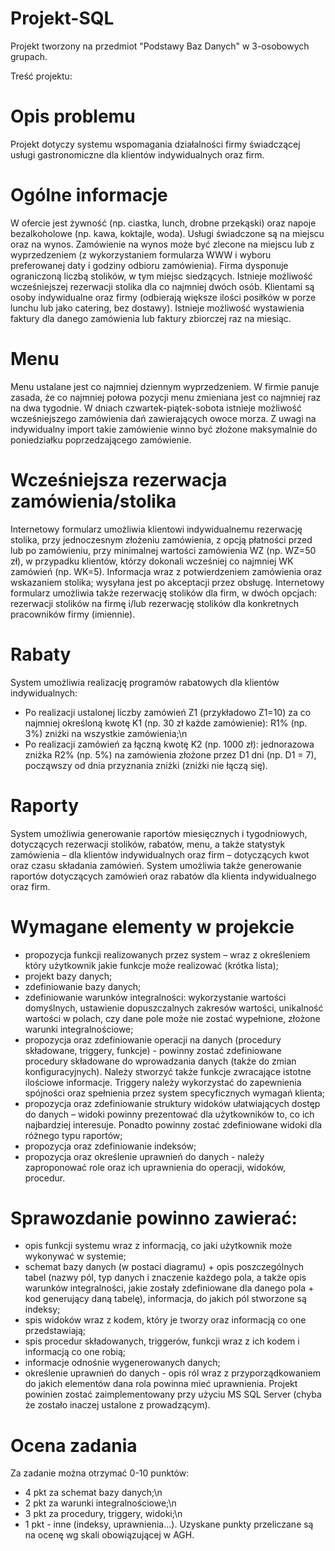 # Projekt-SQL
Projekt tworzony na przedmiot "Podstawy Baz Danych" w 3-osobowych grupach.

Treść projektu: 

# Opis problemu

Projekt dotyczy systemu wspomagania działalności firmy świadczącej usługi gastronomiczne dla klientów
indywidualnych oraz firm.

# Ogólne informacje

W ofercie jest żywność (np. ciastka, lunch, drobne przekąski) oraz napoje bezalkoholowe (np. kawa, koktajle, woda).
Usługi świadczone są na miejscu oraz na wynos. Zamówienie na wynos może być zlecone na miejscu lub
z wyprzedzeniem (z wykorzystaniem formularza WWW i wyboru preferowanej daty i godziny odbioru zamówienia).
Firma dysponuje ograniczoną liczbą stolików, w tym miejsc siedzących. Istnieje możliwość wcześniejszej rezerwacji
stolika dla co najmniej dwóch osób.
Klientami są osoby indywidualne oraz firmy (odbierają większe ilości posiłków w porze lunchu lub jako catering, bez
dostawy). Istnieje możliwość wystawienia faktury dla danego zamówienia lub faktury zbiorczej raz na miesiąc.

# Menu

Menu ustalane jest co najmniej dziennym wyprzedzeniem. W firmie panuje zasada, że co najmniej połowa pozycji
menu zmieniana jest co najmniej raz na dwa tygodnie.
W dniach czwartek-piątek-sobota istnieje możliwość wcześniejszego zamówienia dań zawierających owoce morza.
Z uwagi na indywidualny import takie zamówienie winno być złożone maksymalnie do poniedziałku
poprzedzającego zamówienie.

# Wcześniejsza rezerwacja zamówienia/stolika

Internetowy formularz umożliwia klientowi indywidualnemu rezerwację stolika, przy jednoczesnym złożeniu
zamówienia, z opcją płatności przed lub po zamówieniu, przy minimalnej wartości zamówienia WZ (np. WZ=50 zł),
w przypadku klientów, którzy dokonali wcześniej co najmniej WK zamówień (np. WK=5). Informacja wraz z
potwierdzeniem zamówienia oraz wskazaniem stolika; wysyłana jest po akceptacji przez obsługę.
Internetowy formularz umożliwia także rezerwację stolików dla firm, w dwóch opcjach: rezerwacji stolików na firmę
i/lub rezerwację stolików dla konkretnych pracowników firmy (imiennie).

# Rabaty

System umożliwia realizację programów rabatowych dla klientów indywidualnych:
- Po realizacji ustalonej liczby zamówień Z1 (przykładowo Z1=10) za co najmniej określoną kwotę K1 (np. 30
zł każde zamówienie): R1% (np. 3%) zniżki na wszystkie zamówienia;\n
- Po realizacji zamówień za łączną kwotę K2 (np. 1000 zł): jednorazowa zniżka R2% (np. 5%) na zamówienia
złożone przez D1 dni (np. D1 = 7), począwszy od dnia przyznania zniżki (zniżki nie łączą się).

# Raporty

System umożliwia generowanie raportów miesięcznych i tygodniowych, dotyczących rezerwacji stolików, rabatów,
menu, a także statystyk zamówienia – dla klientów indywidualnych oraz firm – dotyczących kwot oraz czasu
składania zamówień.
System umożliwia także generowanie raportów dotyczących zamówień oraz rabatów dla klienta indywidualnego
oraz firm.

# Wymagane elementy w projekcie

- propozycja funkcji realizowanych przez system – wraz z określeniem który użytkownik jakie funkcje może
realizować (krótka lista);
- projekt bazy danych;
- zdefiniowanie bazy danych;
- zdefiniowanie warunków integralności: wykorzystanie wartości domyślnych, ustawienie dopuszczalnych
zakresów wartości, unikalność wartości w polach, czy dane pole może nie zostać wypełnione, złożone warunki
integralnościowe;
- propozycja oraz zdefiniowanie operacji na danych (procedury składowane, triggery, funkcje) - powinny zostać
zdefiniowane procedury składowane do wprowadzania danych (także do zmian konfiguracyjnych). Należy
stworzyć także funkcje zwracające istotne ilościowe informacje. Triggery należy wykorzystać do zapewnienia
spójności oraz spełnienia przez system specyficznych wymagań klienta;
- propozycja oraz zdefiniowanie struktury widoków ułatwiających dostęp do danych – widoki powinny
prezentować dla użytkowników to, co ich najbardziej interesuje. Ponadto powinny zostać zdefiniowane widoki
dla różnego typu raportów;
- propozycja oraz zdefiniowanie indeksów;
- propozycja oraz określenie uprawnień do danych - należy zaproponować role oraz ich uprawnienia do operacji,
widoków, procedur.

# Sprawozdanie powinno zawierać:

- opis funkcji systemu wraz z informacją, co jaki użytkownik może wykonywać w systemie;
- schemat bazy danych (w postaci diagramu) + opis poszczególnych tabel (nazwy pól, typ danych i znaczenie
każdego pola, a także opis warunków integralności, jakie zostały zdefiniowane dla danego pola + kod
generujący daną tabelę), informacja, do jakich pól stworzone są indeksy;
- spis widoków wraz z kodem, który je tworzy oraz informacją co one przedstawiają;
- spis procedur składowanych, triggerów, funkcji wraz z ich kodem i informacją co one robią;
- informacje odnośnie wygenerowanych danych;
- określenie uprawnień do danych - opis ról wraz z przyporządkowaniem do jakich elementów dana rola powinna
mieć uprawnienia.
Projekt powinien zostać zaimplementowany przy użyciu MS SQL Server (chyba że zostało inaczej ustalone
z prowadzącym).

# Ocena zadania

Za zadanie można otrzymać 0-10 punktów:
- 4 pkt za schemat bazy danych;\n
- 2 pkt za warunki integralnościowe;\n
- 3 pkt za procedury, triggery, widoki;\n
- 1 pkt - inne (indeksy, uprawnienia...).
Uzyskane punkty przeliczane są na ocenę wg skali obowiązującej w AGH.
